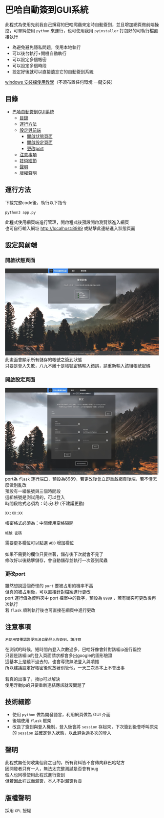 # 巴哈自動簽到GUI系統

此程式為使用先前我自己撰寫的巴哈爬蟲來定時自動簽到，並且增加網頁做前端操控，可單純使用 `python` 來運行，也可使用我用 `pyinstaller` 打包好的可執行檔直接執行<br>

+ 為避免避免隱私問題，使用本地執行
+ 可以後台執行+開機自動執行
+ 可以設定多個帳密
+ 可以設定多個時段
+ 設定好後就可以直接遺忘它的自動簽到系統

[windows 安裝檔使用教學](#)（不須布置任何環境 一鍵安裝）


## 目錄
<!-- TOC -->

- [巴哈自動簽到GUI系統](#%E5%B7%B4%E5%93%88%E8%87%AA%E5%8B%95%E7%B0%BD%E5%88%B0gui%E7%B3%BB%E7%B5%B1)
    - [目錄](#%E7%9B%AE%E9%8C%84)
    - [運行方法](#%E9%81%8B%E8%A1%8C%E6%96%B9%E6%B3%95)
    - [設定與前端](#%E8%A8%AD%E5%AE%9A%E8%88%87%E5%89%8D%E7%AB%AF)
        - [開啟狀態頁面](#%E9%96%8B%E5%95%9F%E7%8B%80%E6%85%8B%E9%A0%81%E9%9D%A2)
        - [開啟設定頁面](#%E9%96%8B%E5%95%9F%E8%A8%AD%E5%AE%9A%E9%A0%81%E9%9D%A2)
        - [更改port](#%E6%9B%B4%E6%94%B9port)
    - [注意事項](#%E6%B3%A8%E6%84%8F%E4%BA%8B%E9%A0%85)
    - [技術細節](#%E6%8A%80%E8%A1%93%E7%B4%B0%E7%AF%80)
    - [聲明](#%E8%81%B2%E6%98%8E)
    - [版權聲明](#%E7%89%88%E6%AC%8A%E8%81%B2%E6%98%8E)

<!-- /TOC -->
## 運行方法

下載完整code後，執行以下指令

```
python3 app.py
```

此程式使用網頁端進行管理，開啟程式後預設開啟瀏覽器進入網頁<br>
也可自行輸入網址  [http://localhost:8989](http://localhost:8989) 或點擊此連結進入狀態頁面


## 設定與前端

### 開啟狀態頁面
![status.jpg](readme_img/status.jpg)
此畫面會顯示所有儲存的帳號之簽到狀態<br>
只要是登入失敗，八九不離十是帳號密碼輸入錯誤，請重新輸入該組帳號密碼

### 開啟設定頁面
![setting.jpg](readme_img/setting.jpg)
port為 `flask` 運行端口，預設為8989，若更改後會立即重啟網頁後端，若不懂怎麼做別亂改<br>
預設有一組帳號與三個時間段<br>
這組帳號是測試用的，可以登入<br>
時間段格式必須為：時:分:秒 (不建議更動)<br>
```
XX:XX:XX
```
帳密格式必須為：中間使用空格隔開<br>
```
帳號 密碼
```
需要更多欄位可以點選 `ADD` 增加欄位<br>
<br>
如果不需要的欄位只要空著，儲存後下次就會不見了<br>
修改好以後點擊儲存，會自動儲存並執行一次簽到爬蟲<br>


### 更改port

雖然想說這個奇怪的 `port` 要被占用的機率不高<br>
但真的被占用後，可以直接針對檔案進行更改<br>
port 運行值為資料夾中 port 檔案中的數字，預設為 `8989` ，若有衝突可更改後再次執行<br>
若 `flask` 順利執行後也可直接在網頁中進行更改

## 注意事項
```
若使用雙重認證便無法自動登入與簽到，請注意
```

在測試的時候，短時間內登入次數過多，巴哈好像會針對該組ip進行監控<br>
只要是該組ip的登入頁面請求都會多出google的圖形驗證<br>
這基本上是繞不過去的，也會導致無法登入與噴錯<br>
所以建議設定好帳密後就放著別管他，一天三次基本上不會出事<br>
<br>
若真的出事了，換ip可以解決<br>
使用浮動ip的只要重新連結應該就沒問題了<br>

## 技術細節

+ 使用 `python` 做為開發語言，利用網頁做為 GUI 介面
+ 後端使用 `flask` 框架
+ 改良了簽到與登入機制，登入後會將 `session` 存起來，下次簽到後會呼叫原先的 `session` 並確定登入狀態，以此避免過多次的登入

## 聲明

此程式無任何收集個資之目的，所有資料皆不會傳向非巴哈站方<br>
因開發者只有一人，無法太完整測試是否會有bug<br>
個人也同樣使用此程式進行簽到<br>
但若因此程式而漏簽，本人不對漏簽負責

## 版權聲明

採用 `GPL` 授權